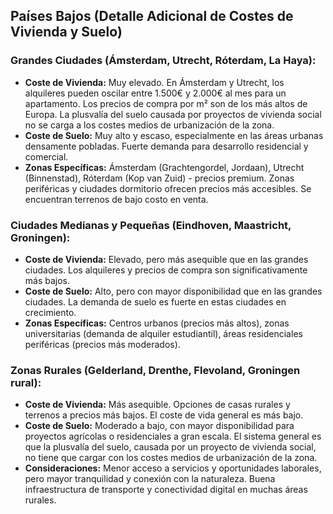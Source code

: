 ## Países Bajos (Detalle Adicional de Costes de Vivienda y Suelo)

### Grandes Ciudades (Ámsterdam, Utrecht, Róterdam, La Haya):

*   **Coste de Vivienda:** Muy elevado. En Ámsterdam y Utrecht, los alquileres pueden oscilar entre 1.500€ y 2.000€ al mes para un apartamento. Los precios de compra por m² son de los más altos de Europa. La plusvalía del suelo causada por proyectos de vivienda social no se carga a los costes medios de urbanización de la zona.
*   **Coste de Suelo:** Muy alto y escaso, especialmente en las áreas urbanas densamente pobladas. Fuerte demanda para desarrollo residencial y comercial.
*   **Zonas Específicas:** Ámsterdam (Grachtengordel, Jordaan), Utrecht (Binnenstad), Róterdam (Kop van Zuid) - precios premium. Zonas periféricas y ciudades dormitorio ofrecen precios más accesibles. Se encuentran terrenos de bajo costo en venta.

### Ciudades Medianas y Pequeñas (Eindhoven, Maastricht, Groningen):

*   **Coste de Vivienda:** Elevado, pero más asequible que en las grandes ciudades. Los alquileres y precios de compra son significativamente más bajos.
*   **Coste de Suelo:** Alto, pero con mayor disponibilidad que en las grandes ciudades. La demanda de suelo es fuerte en estas ciudades en crecimiento.
*   **Zonas Específicas:** Centros urbanos (precios más altos), zonas universitarias (demanda de alquiler estudiantil), áreas residenciales periféricas (precios más moderados).

### Zonas Rurales (Gelderland, Drenthe, Flevoland, Groningen rural):

*   **Coste de Vivienda:** Más asequible. Opciones de casas rurales y terrenos a precios más bajos. El coste de vida general es más bajo.
*   **Coste de Suelo:** Moderado a bajo, con mayor disponibilidad para proyectos agrícolas o residenciales a gran escala. El sistema general es que la plusvalía del suelo, causada por un proyecto de vivienda social, no tiene que cargar con los costes medios de urbanización de la zona.
*   **Consideraciones:** Menor acceso a servicios y oportunidades laborales, pero mayor tranquilidad y conexión con la naturaleza. Buena infraestructura de transporte y conectividad digital en muchas áreas rurales.

